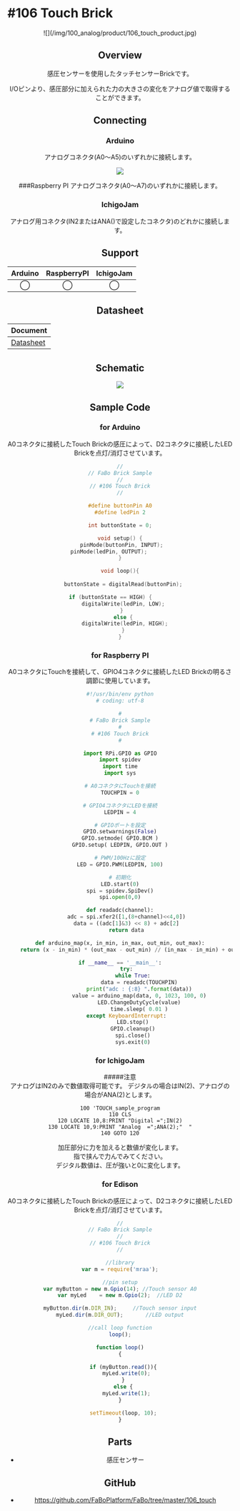 # #106 Touch Brick
<center>![](/img/100_analog/product/106_touch_product.jpg)
<!--COLORME-->

## Overview
感圧センサーを使用したタッチセンサーBrickです。

I/Oピンより、感圧部分に加えられた力の大きさの変化をアナログ値で取得することができます。

## Connecting

### Arduino
アナログコネクタ(A0〜A5)のいずれかに接続します。

![](/img/100_analog/connect/106_touch_connect.jpg)

###Raspberry PI
アナログコネクタ(A0〜A7)のいずれかに接続します。

### IchigoJam
アナログ用コネクタ(IN2またはANA()で設定したコネクタ)のどれかに接続します。


## Support
|Arduino|RaspberryPI|IchigoJam|
|:--:|:--:|:--:|
|◯|◯|◯|

## Datasheet
| Document |
|:--|
| [Datasheet](http://interlinkelectronics.com/datasheets/Datasheet_FSR.pdf) |

## Schematic
![](/img/100_analog/schematic/106_touch_schematic.png)

## Sample Code
### for Arduino
A0コネクタに接続したTouch Brickの感圧によって、D2コネクタに接続したLED Brickを点灯/消灯させています。

```c
//
// FaBo Brick Sample
//
// #106 Touch Brick
//

#define buttonPin A0
#define ledPin 2

int buttonState = 0;

void setup() {
  pinMode(buttonPin, INPUT); 
  pinMode(ledPin, OUTPUT);         
}

void loop(){
 
  buttonState = digitalRead(buttonPin);

  if (buttonState == HIGH) {        
    digitalWrite(ledPin, LOW);  
  } 
  else {
    digitalWrite(ledPin, HIGH); 
  }
}
```

### for Raspberry PI
A0コネクタにTouchを接続して、GPIO4コネクタに接続したLED Brickの明るさ調節に使用しています。
```python
#!/usr/bin/env python
# coding: utf-8

#
# FaBo Brick Sample
#
# #106 Touch Brick
#

import RPi.GPIO as GPIO
import spidev
import time
import sys

# A0コネクタにTouchを接続
TOUCHPIN = 0

# GPIO4コネクタにLEDを接続
LEDPIN = 4

# GPIOポートを設定
GPIO.setwarnings(False)
GPIO.setmode( GPIO.BCM )
GPIO.setup( LEDPIN, GPIO.OUT )

# PWM/100Hzに設定
LED = GPIO.PWM(LEDPIN, 100)

# 初期化
LED.start(0)
spi = spidev.SpiDev()
spi.open(0,0)

def readadc(channel):
	adc = spi.xfer2([1,(8+channel)<<4,0])
	data = ((adc[1]&3) << 8) + adc[2]
	return data

def arduino_map(x, in_min, in_max, out_min, out_max):
	return (x - in_min) * (out_max - out_min) // (in_max - in_min) + out_min

if __name__ == '__main__':
	try:
		while True:
			data = readadc(TOUCHPIN)
			print("adc : {:8} ".format(data))
			value = arduino_map(data, 0, 1023, 100, 0)
			LED.ChangeDutyCycle(value)
			time.sleep( 0.01 )
	except KeyboardInterrupt:
		LED.stop()
		GPIO.cleanup()
		spi.close()
		sys.exit(0)
```

### for IchigoJam
#####注意<br>アナログはIN2のみで数値取得可能です。
デジタルの場合はIN(2)、アナログの場合がANA(2)とします。
```
100 'TOUCH_sample_program
110 CLS
120 LOCATE 10,8:PRINT "Digital =";IN(2)
130 LOCATE 10,9:PRINT "Analog  =";ANA(2);"  "
140 GOTO 120
```
加圧部分に力を加えると数値が変化します。<br>
指で挟んで力んでみてください。<br>
デジタル数値は、圧が強いと0に変化します。

### for Edison
A0コネクタに接続したTouch Brickの感圧によって、D2コネクタに接続したLED Brickを点灯/消灯させています。

```js
//
// FaBo Brick Sample
//
// #106 Touch Brick
//

//library
var m = require('mraa');

//pin setup
var myButton = new m.Gpio(14); //Touch sensor A0
var myLed    = new m.Gpio(2);  //LED D2

myButton.dir(m.DIR_IN);     //Touch sensor input
myLed.dir(m.DIR_OUT);       //LED output

//call loop function
loop();

function loop()
{

  if (myButton.read()){
    myLed.write(0);
  }
  else {
    myLed.write(1);
  }  

  setTimeout(loop, 10);
}
```

## Parts
- 感圧センサー

## GitHub
- https://github.com/FaBoPlatform/FaBo/tree/master/106_touch
